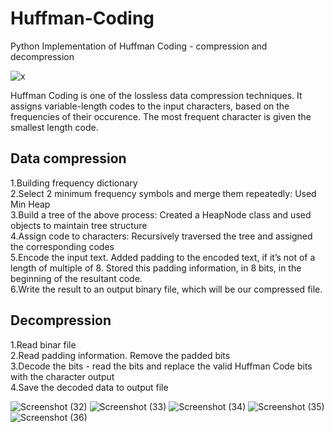 # Huffman-Coding
Python Implementation of Huffman Coding - compression and decompression

![x](https://user-images.githubusercontent.com/71879662/110761449-c1d9e800-8275-11eb-9197-07bd493ade9d.png)

Huffman Coding is one of the lossless data compression techniques. It assigns variable-length codes to the input characters, based on the frequencies of their occurence. The most frequent character is given the smallest length code.

## Data compression 

1.Building frequency dictionary<br/>
2.Select 2 minimum frequency symbols and merge them repeatedly: Used Min Heap<br/>
3.Build a tree of the above process: Created a HeapNode class and used objects to maintain tree structure<br/>
4.Assign code to characters: Recursively traversed the tree and assigned the corresponding codes<br/>
5.Encode the input text. Added padding to the encoded text, if it’s not of a length of multiple of 8. Stored this padding information, in 8 bits, in the beginning of the resultant code.<br/>
6.Write the result to an output binary file, which will be our compressed file.<br/>

## Decompression
1.Read binar file<br/>
2.Read padding information. Remove the padded bits<br/>
3.Decode the bits - read the bits and replace the valid Huffman Code bits with the character output<br/>
4.Save the decoded data to output file<br/>

![Screenshot (32)](https://user-images.githubusercontent.com/71879662/110785272-c233ac80-8290-11eb-8041-d623d806f70b.png)
![Screenshot (33)](https://user-images.githubusercontent.com/71879662/110785276-c364d980-8290-11eb-8123-104301e7f5c8.png)
![Screenshot (34)](https://user-images.githubusercontent.com/71879662/110785281-c3fd7000-8290-11eb-86e9-4d1ab0f59113.png)
![Screenshot (35)](https://user-images.githubusercontent.com/71879662/110785284-c4960680-8290-11eb-91bf-f4b9a0fe6655.png)
![Screenshot (36)](https://user-images.githubusercontent.com/71879662/110785287-c52e9d00-8290-11eb-88ae-5de4d033b811.png)






